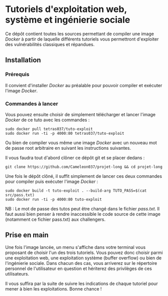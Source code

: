 # Tutoriels d'exploitation web, système et ingénierie sociale

Ce dépôt contient toutes les sources permettant de compiler une image *Docker* à partir de laquelle différents tutoriels vous permettront d'exploiter des vulnérabilités classiques et répandues.


## Installation

### Prérequis

Il convient d'installer *Docker* au préalable pour pouvoir compiler et exécuter l'image *Docker*.

### Commandes à lancer

Vous pouvez ensuite choisir de simplement télécharger et lancer l'image *Docker* de ce tuto avec les commandes :

```
sudo docker pull tetras037/tuto-exploit
sudo docker run -ti -p 4000:80 tetras037/tuto-exploit
```


Ou bien de compiler vous même une image *Docker* avec un nouveau mot de passe root arbitraire en suivant les instructions suivantes.

Il vous faudra tout d'abord clôner ce dépôt git et se placer dedans :

```
git clone https://github.com/Cameleon037/projet-long && cd projet-long
```

Une fois le dépôt clôné, il suffit simplement de lancer ces deux commandes pour compiler puis exécuter l'image *Docker* :

```
sudo docker build -t tuto-exploit . --build-arg TUTO_PASS=$(cat src/pass.txt)
sudo docker run -ti -p 4000:80 tuto-exploit
```

NB : Le mot de passe des tutos peut être changé dans le fichier *pass.txt*. Il faut aussi bien penser à rendre inaccessible le code source de cette image (notamment ce fichier pass.txt) aux challengers.

## Prise en main

Une fois l'image lancée, un menu s'affiche dans votre terminal vous proposant de choisir l'un des trois tutoriels. Vous pouvez donc choisir parmi une exploitation web, une exploitation système (buffer overflow) ou bien de l'ingénierie sociale. Dans chacun des cas, vous arriverez sur le répertoire personnel de l'utilisateur en question et hériterez des privilèges de ces utilisateurs. 

Il vous suffira par la suite de suivre les indications de chaque tutoriel pour mener à bien les exploitations. Bonne chance !